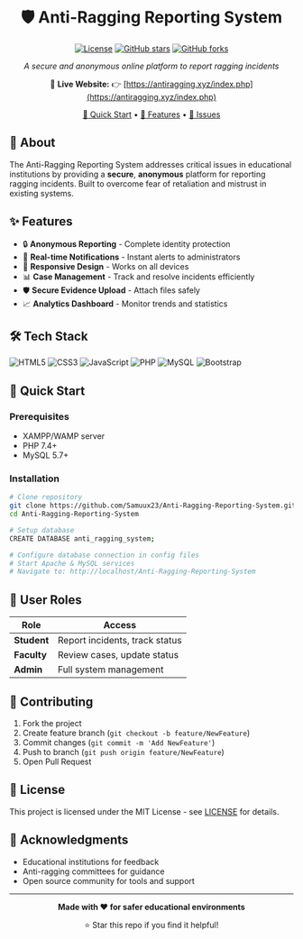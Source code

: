 <h1 align="center">🛡️ Anti-Ragging Reporting System</h1>

<div align="center">

[![License](https://img.shields.io/badge/License-MIT-blue.svg)](https://opensource.org/licenses/MIT)
[![GitHub stars](https://img.shields.io/github/stars/Samuux23/Anti-Ragging-Reporting-System.svg)](https://github.com/Samuux23/Anti-Ragging-Reporting-System/stargazers)
[![GitHub forks](https://img.shields.io/github/forks/Samuux23/Anti-Ragging-Reporting-System.svg)](https://github.com/Samuux23/Anti-Ragging-Reporting-System/network)

_A secure and anonymous online platform to report ragging incidents_

🚀 **Live Website:** 👉 [https://antiragging.xyz/index.php](https://antiragging.xyz/index.php)

[🚀 Quick Start](#-quick-start) • [📖 Features](#-features) • [🐛 Issues](https://github.com/Samuux23/Anti-Ragging-Reporting-System/issues)

</div>

## 🌟 About

The Anti-Ragging Reporting System addresses critical issues in educational institutions by providing a **secure**, **anonymous** platform for reporting ragging incidents. Built to overcome fear of retaliation and mistrust in existing systems.

## ✨ Features

- 🔒 **Anonymous Reporting** - Complete identity protection
- 🚨 **Real-time Notifications** - Instant alerts to administrators
- 📱 **Responsive Design** - Works on all devices
- 📊 **Case Management** - Track and resolve incidents efficiently
- 🛡️ **Secure Evidence Upload** - Attach files safely
- 📈 **Analytics Dashboard** - Monitor trends and statistics

## 🛠️ Tech Stack

![HTML5](https://img.shields.io/badge/HTML5-E34F26?style=flat&logo=html5&logoColor=white)
![CSS3](https://img.shields.io/badge/CSS3-1572B6?style=flat&logo=css3&logoColor=white)
![JavaScript](https://img.shields.io/badge/JavaScript-F7DF1E?style=flat&logo=javascript&logoColor=black)
![PHP](https://img.shields.io/badge/PHP-777BB4?style=flat&logo=php&logoColor=white)
![MySQL](https://img.shields.io/badge/MySQL-4479A1?style=flat&logo=mysql&logoColor=white)
![Bootstrap](https://img.shields.io/badge/Bootstrap-7952B3?style=flat&logo=bootstrap&logoColor=white)

## 🚀 Quick Start

### Prerequisites

- XAMPP/WAMP server
- PHP 7.4+
- MySQL 5.7+

### Installation

```bash
# Clone repository
git clone https://github.com/Samuux23/Anti-Ragging-Reporting-System.git
cd Anti-Ragging-Reporting-System

# Setup database
CREATE DATABASE anti_ragging_system;

# Configure database connection in config files
# Start Apache & MySQL services
# Navigate to: http://localhost/Anti-Ragging-Reporting-System
```

## 👥 User Roles

| Role        | Access                         |
| ----------- | ------------------------------ |
| **Student** | Report incidents, track status |
| **Faculty** | Review cases, update status    |
| **Admin**   | Full system management         |

## 🤝 Contributing

1. Fork the project
2. Create feature branch (`git checkout -b feature/NewFeature`)
3. Commit changes (`git commit -m 'Add NewFeature'`)
4. Push to branch (`git push origin feature/NewFeature`)
5. Open Pull Request

## 📜 License

This project is licensed under the MIT License - see [LICENSE](LICENSE) for details.

## 🙏 Acknowledgments

- Educational institutions for feedback
- Anti-ragging committees for guidance
- Open source community for tools and support

---

<div align="center">

**Made with ❤️ for safer educational environments**

⭐ Star this repo if you find it helpful!

</div>
